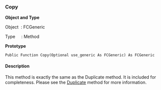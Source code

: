 ### Copy

**Object and Type**

Object  : FCGeneric

Type     : Method

**Prototype**

```
Public Function Copy(Optional use_generic As FCGeneric) As FCGeneric
```

#### Description

This method is exactly the same as the Duplicate method. It is included for completeness. Please see the [Duplicate](Duplicate.md) method for more information.